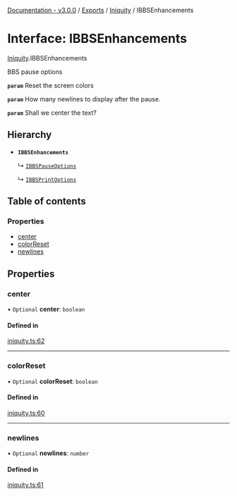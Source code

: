 [Documentation - v3.0.0](../README.md) / [Exports](../modules.md) / [Iniquity](../modules/Iniquity.md) / IBBSEnhancements

# Interface: IBBSEnhancements

[Iniquity](../modules/Iniquity.md).IBBSEnhancements

BBS pause options

**`param`** Reset the screen colors

**`param`** How many newlines to display after the pause.

**`param`** Shall we center the text?

## Hierarchy

- **`IBBSEnhancements`**

  ↳ [`IBBSPauseOptions`](Iniquity.IBBSPauseOptions.md)

  ↳ [`IBBSPrintOptions`](Iniquity.IBBSPrintOptions.md)

## Table of contents

### Properties

- [center](Iniquity.IBBSEnhancements.md#center)
- [colorReset](Iniquity.IBBSEnhancements.md#colorreset)
- [newlines](Iniquity.IBBSEnhancements.md#newlines)

## Properties

### center

• `Optional` **center**: `boolean`

#### Defined in

[iniquity.ts:62](https://github.com/iniquitybbs/iniquity/blob/1b7703d/packages/core/src/iniquity.ts#L62)

___

### colorReset

• `Optional` **colorReset**: `boolean`

#### Defined in

[iniquity.ts:60](https://github.com/iniquitybbs/iniquity/blob/1b7703d/packages/core/src/iniquity.ts#L60)

___

### newlines

• `Optional` **newlines**: `number`

#### Defined in

[iniquity.ts:61](https://github.com/iniquitybbs/iniquity/blob/1b7703d/packages/core/src/iniquity.ts#L61)

